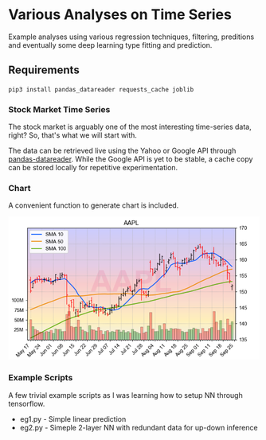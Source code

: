 Various Analyses on Time Series
===

Example analyses using various regression techniques, filtering, preditions and eventually some deep learning type fitting and prediction.


## Requirements

```shell
pip3 install pandas_datareader requests_cache joblib
```

### Stock Market Time Series

The stock market is arguably one of the most interesting time-series data, right? So, that's what we will start with.

The data can be retrieved live using the Yahoo or Google API through [pandas-datareader]. While the Google API is yet to be stable, a cache copy can be stored locally for repetitive experimentation.

### Chart

A convenient function to generate chart is included.

![chart](images/AAPL.png)

[pandas-datareader]:https://pandas-datareader.readthedocs.io/en/latest/

### Example Scripts

A few trivial example scripts as I was learning how to setup NN through tensorflow.

- eg1.py - Simple linear prediction
- eg2.py - Simeple 2-layer NN with redundant data for up-down inference
 
